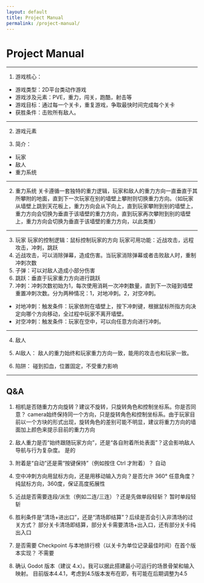 ```yaml
---
layout: default
title: Project Manual
permalink: /project-manual/
---
```


# Project Manual

------

1. 游戏核心：
- 游戏类型：2D平台类动作游戏
- 游戏涉及元素：PVE，重力，闯关，跑酷，射击等
- 游戏目标：通过每一个关卡，重复游戏，争取最快时间完成每个关卡
- 获胜条件：击败所有敌人。

------

2. 游戏元素

1. 简介：
- 玩家
- 敌人
- 重力系统

----

2. 重力系统
关卡遵循一套独特的重力逻辑，玩家和敌人的重力方向一直垂直于其所攀附的地面，直到下一次玩家在别的墙壁上攀附则切换重力方向。（如玩家从墙壁上跳到天花板上，重力方向会从下向上，直到玩家攀附到别的墙壁上，重力方向会切换为垂直于该墙壁的重力方向，直到玩家再次攀附到别的墙壁上，重力方向会切换为垂直于该墙壁的重力方向，以此类推）

----

3. 玩家
玩家的控制逻辑：鼠标控制玩家的方向
玩家可用功能：近战攻击，远程攻击，冲刺，跳跃
1. 近战攻击，可以消除弹幕，造成伤害。当玩家消除弹幕或者击败敌人时，重制冲刺次数
2. 子弹：可以对敌人造成小部分伤害
3. 跳跃：垂直于玩家重力方向进行跳跃
4. 冲刺：冲刺次数初始为1，每次使用消耗一次冲刺数量，直到下一次碰到墙壁重置冲刺次数。分为两种情况：1，对地冲刺。2，对空冲刺。
- 对地冲刺：触发条件：玩家依附在墙壁上，按下冲刺键，根据鼠标所指方向决定向哪个方向移动，全过程中玩家不离开墙壁。
- 对空冲刺：触发条件：玩家在空中，可以向任意方向进行冲刺。

----

4. 敌人
1. AI敌人：
敌人的重力始终和玩家重力方向一致，能用的攻击也和玩家一致。

2. 陷阱：
碰到扣血，位置固定，不受重力影响

----

## Q&A

1. 相机是否随重力方向旋转？建议不旋转，只旋转角色和控制坐标系。你是否同意？
camera始终保持同一个方向，只是旋转角色和控制坐标系。由于玩家目前以一个方块的形式出现，旋转角色的差别可能不明显，建议将重力方向的墙面加上颜色来提示目前的重力方向

2. 敌人重力是否“始终跟随玩家方向”，还是“各自附着所处表面”？这会影响敌人导航与行为复杂度。
是的

3. 附着是“自动”还是需“按键保持”（例如按住 Ctrl 才附着）？
自动
4. 空中冲刺方向用鼠标方向，还是用移动输入方向？是否允许 360° 任意角度？
纯鼠标方向，360度，保证高度拓展性

5. 近战是否需要连段/派生（例如二连/三连）？还是先做单段轻斩？
暂时单段轻斩
6. 胜利条件是“清场+进出口”，还是“清场即结算”？后续是否会引入非清场的过关方式？
部分关卡清场即结算，部分关卡需要清场+出入口，还有部分关卡纯出入口

7. 是否需要 Checkpoint 与本地排行榜（以关卡为单位记录最佳时间）在首个版本实现？
不需要

8. 确认 Godot 版本（建议 4.x）。我可以据此搭建最小可运行的场景骨架和输入映射。
目前版本4.4.1，考虑到4.5版本发布在即，有可能在后期调整为4.5
